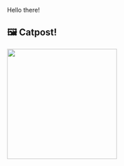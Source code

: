 Hello there!



## 🖼️ Catpost!

<sub>
    <img src="https://cdn2.thecatapi.com/images/dh3.jpg" height="256">
</sub>

